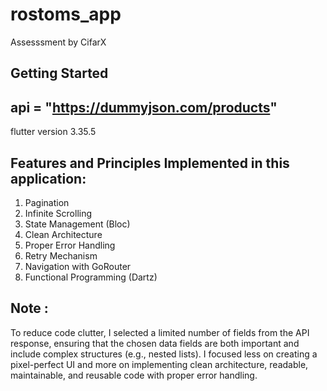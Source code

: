 # rostoms_app

Assesssment by CifarX

## Getting Started

## api = "https://dummyjson.com/products"
flutter version 3.35.5

## Features and Principles Implemented in this application:
1. Pagination                   
2. Infinite Scrolling           
3. State Management (Bloc)
4. Clean Architecture 
5. Proper Error Handling 
6. Retry Mechanism    
7. Navigation with GoRouter
8. Functional Programming (Dartz)  

## Note : 
To reduce code clutter, I selected a limited number of fields from the API response, ensuring that the chosen data fields are both important and include complex structures (e.g., nested lists). I focused less on creating a pixel-perfect UI and more on implementing clean architecture, readable, maintainable, and reusable code with proper error handling.



